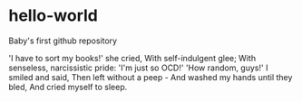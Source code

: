 # hello-world
Baby's first github repository

'I have to sort my books!' she cried,
With self-indulgent glee;
With senseless, narcissistic pride:
'I'm just so OCD!'
'How random, guys!' I smiled and said,
Then left without a peep -
And washed my hands until they bled,
And cried myself to sleep.
